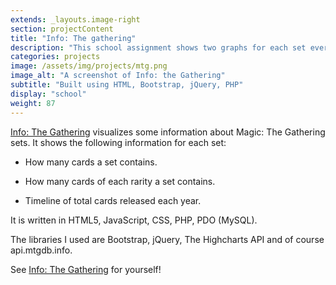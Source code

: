 ```yaml
---
extends: _layouts.image-right
section: projectContent
title: "Info: The gathering"
description: "This school assignment shows two graphs for each set ever released. It also shows the release date of the set along with a brief description."
categories: projects
image: /assets/img/projects/mtg.png
image_alt: "A screenshot of Info: the Gathering"
subtitle: "Built using HTML, Bootstrap, jQuery, PHP"
display: "school"
weight: 87
---
```


[Info: The Gathering](https://projects.thomasdeluca.nl/mtg) visualizes some information about Magic: The Gathering sets. It shows the following information for each set:

 * How many cards a set contains.

 * How many cards of each rarity a set contains.

 * Timeline of total cards released each year.


It is written in HTML5, JavaScript, CSS, PHP, PDO (MySQL).

The libraries I used are Bootstrap, jQuery, The  Highcharts API and of course api.mtgdb.info.

See [Info: The Gathering](https://projects.thomasdeluca.nl/mtg) for yourself!
